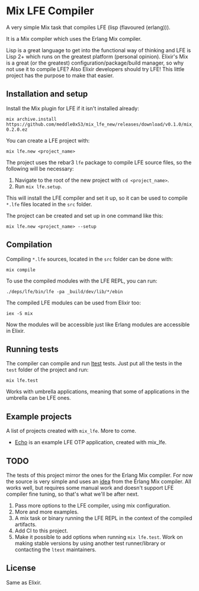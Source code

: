 # Mix LFE Compiler

A very simple Mix task that compiles LFE (lisp (flavoured (erlang))).

It is a Mix compiler which uses the Erlang Mix compiler.

Lisp is a great language to get into the functional way of thinking and LFE is Lisp 2+ which runs on the greatest platform (personal opinion).
Elixir's Mix is a great (or the greatest) configuration/package/build manager, so why not use it to compile LFE?
Also Elixir developers should try LFE! This little project has the purpose to make that easier.

## Installation and setup

Install the Mix plugin for LFE if it isn't installed already:

```
mix archive.install https://github.com/meddle0x53/mix_lfe_new/releases/download/v0.1.0/mix_lfe_new-0.2.0.ez
```

You can create a LFE project with:

```
mix lfe.new <project_name>
```

The project uses the rebar3 `lfe` package to compile LFE source files, so the following will be necessary:

1. Navigate to the root of the new project with `cd <project_name>`.
2. Run `mix lfe.setup`.

This will install the LFE compiler and set it up, so it can be used to compile `*.lfe` files located in the `src` folder.

The project can be created and set up in one command like this:

```
mix lfe.new <project_name> --setup
```

## Compilation

Compiling `*.lfe` sources, located in the `src` folder can be done with:

```
mix compile
```

To use the compiled modules with the LFE REPL, you can run:

```
./deps/lfe/bin/lfe -pa _build/dev/lib/*/ebin
```

The compiled LFE modules can be used from Elixir too:

```
iex -S mix
```

Now the modules will be accessible just like Erlang modules are accessible in Elixir.

## Running tests

The compiler can compile and run [ltest](https://github.com/lfex/ltest) tests.
Just put all the tests in the `test` folder of the project and run:

```
mix lfe.test
```

Works with umbrella applications, meaning that some of applications in the umbrella can be LFE ones.

## Example projects

A list of projects created with `mix_lfe`. More to come.

* [Echo](https://github.com/meddle0x53/echo) is an example LFE OTP application, created with mix_lfe.

## TODO

The tests of this project mirror the ones for the Erlang Mix compiler.
For now the source is very simple and uses  an [idea](https://github.com/elixir-lang/elixir/blob/e1c903a5956e4cb9075f0aac00638145788b0da4/lib/mix/lib/mix/compilers/erlang.ex#L20) from the Erlang Mix compiler.
All works well, but requires some manual work and doesn't support LFE compiler fine tuning, so that's what we'll be after next.

1. Pass more options to the LFE compiler, using mix configuration.
2. More and more examples.
3. A mix task or binary running the LFE REPL in the context of the compiled artifacts.
4. Add CI to this project.
5. Make it possible to add options when running `mix lfe.test`. Work on making stable versions by using another test runner/library or contacting the `ltest` maintainers.

## License

Same as Elixir.
